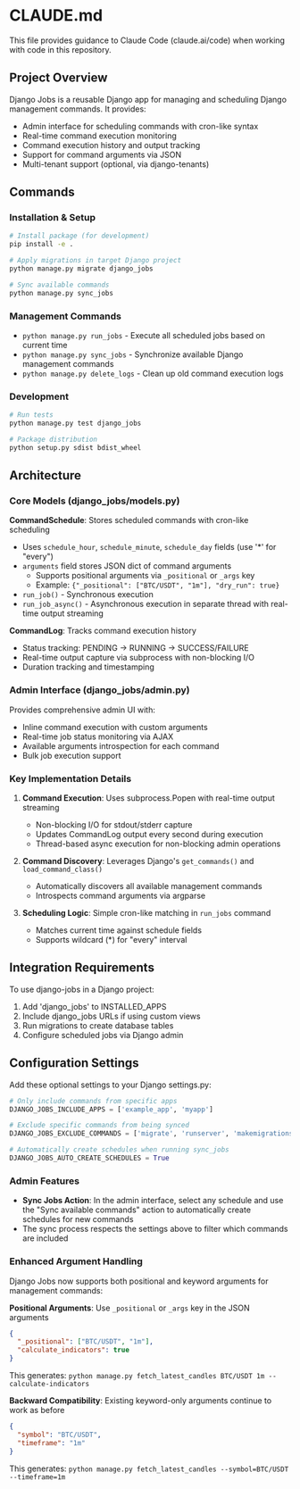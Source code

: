 # CLAUDE.md

This file provides guidance to Claude Code (claude.ai/code) when working with code in this repository.

## Project Overview

Django Jobs is a reusable Django app for managing and scheduling Django management commands. It provides:
- Admin interface for scheduling commands with cron-like syntax
- Real-time command execution monitoring
- Command execution history and output tracking
- Support for command arguments via JSON
- Multi-tenant support (optional, via django-tenants)

## Commands

### Installation & Setup
```bash
# Install package (for development)
pip install -e .

# Apply migrations in target Django project
python manage.py migrate django_jobs

# Sync available commands
python manage.py sync_jobs
```

### Management Commands
- `python manage.py run_jobs` - Execute all scheduled jobs based on current time
- `python manage.py sync_jobs` - Synchronize available Django management commands
- `python manage.py delete_logs` - Clean up old command execution logs

### Development
```bash
# Run tests
python manage.py test django_jobs

# Package distribution
python setup.py sdist bdist_wheel
```

## Architecture

### Core Models (django_jobs/models.py)

**CommandSchedule**: Stores scheduled commands with cron-like scheduling
- Uses `schedule_hour`, `schedule_minute`, `schedule_day` fields (use '*' for "every")
- `arguments` field stores JSON dict of command arguments
  - Supports positional arguments via `_positional` or `_args` key
  - Example: `{"_positional": ["BTC/USDT", "1m"], "dry_run": true}`
- `run_job()` - Synchronous execution
- `run_job_async()` - Asynchronous execution in separate thread with real-time output streaming

**CommandLog**: Tracks command execution history
- Status tracking: PENDING → RUNNING → SUCCESS/FAILURE
- Real-time output capture via subprocess with non-blocking I/O
- Duration tracking and timestamping

### Admin Interface (django_jobs/admin.py)

Provides comprehensive admin UI with:
- Inline command execution with custom arguments
- Real-time job status monitoring via AJAX
- Available arguments introspection for each command
- Bulk job execution support

### Key Implementation Details

1. **Command Execution**: Uses subprocess.Popen with real-time output streaming
   - Non-blocking I/O for stdout/stderr capture
   - Updates CommandLog output every second during execution
   - Thread-based async execution for non-blocking admin operations

2. **Command Discovery**: Leverages Django's `get_commands()` and `load_command_class()`
   - Automatically discovers all available management commands
   - Introspects command arguments via argparse

3. **Scheduling Logic**: Simple cron-like matching in `run_jobs` command
   - Matches current time against schedule fields
   - Supports wildcard (*) for "every" interval

## Integration Requirements

To use django-jobs in a Django project:
1. Add 'django_jobs' to INSTALLED_APPS
2. Include django_jobs URLs if using custom views
3. Run migrations to create database tables
4. Configure scheduled jobs via Django admin

## Configuration Settings

Add these optional settings to your Django settings.py:

```python
# Only include commands from specific apps
DJANGO_JOBS_INCLUDE_APPS = ['example_app', 'myapp']

# Exclude specific commands from being synced
DJANGO_JOBS_EXCLUDE_COMMANDS = ['migrate', 'runserver', 'makemigrations']

# Automatically create schedules when running sync_jobs
DJANGO_JOBS_AUTO_CREATE_SCHEDULES = True
```

### Admin Features

- **Sync Jobs Action**: In the admin interface, select any schedule and use the "Sync available commands" action to automatically create schedules for new commands
- The sync process respects the settings above to filter which commands are included

### Enhanced Argument Handling

Django Jobs now supports both positional and keyword arguments for management commands:

**Positional Arguments**: Use `_positional` or `_args` key in the JSON arguments
```json
{
  "_positional": ["BTC/USDT", "1m"],
  "calculate_indicators": true
}
```
This generates: `python manage.py fetch_latest_candles BTC/USDT 1m --calculate-indicators`

**Backward Compatibility**: Existing keyword-only arguments continue to work as before
```json
{
  "symbol": "BTC/USDT",
  "timeframe": "1m"
}
```
This generates: `python manage.py fetch_latest_candles --symbol=BTC/USDT --timeframe=1m`